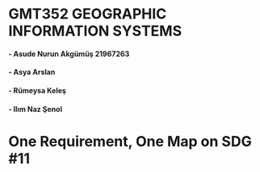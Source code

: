

# GMT352 GEOGRAPHIC INFORMATION SYSTEMS 
#### - Asude Nurun Akgümüş 21967263
#### - Asya Arslan 
#### - Rümeysa Keleş
#### - Ilım Naz Şenol



# One Requirement, One Map on SDG #11
